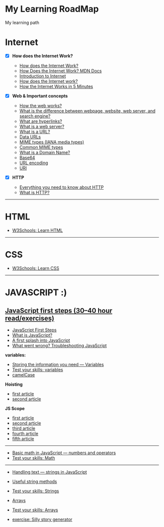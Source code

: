 # My Learning RoadMap
My learning path


# Internet

- [x] **How does the Internet Work?**
    - [How does the Internet Work?](https://cs.fyi/guide/how-does-internet-work)
    - [How Does the Internet Work? MDN Docs](https://developer.mozilla.org/en-US/docs/Learn/Common_questions/How_does_the_Internet_work)
    - [Introduction to Internet](https://roadmap.sh/guides/what-is-internet)
    - [How does the Internet work?](https://www.youtube.com/watch?v=TNQsmPf24go)
    - [How the Internet Works in 5 Minutes](https://www.youtube.com/watch?v=7_LPdttKXPc)

- [x] **Web & Important concepts**
  - [How the web works?](https://developer.mozilla.org/en-US/docs/Learn/Getting_started_with_the_web/How_the_Web_works)
  - [What is the difference between webpage, website, web server, and search engine?](https://developer.mozilla.org/en-US/docs/Learn/Common_questions/Web_mechanics/Pages_sites_servers_and_search_engines)
  - [What are hyperlinks?](https://developer.mozilla.org/en-US/docs/Learn/Common_questions/Web_mechanics/What_are_hyperlinks)
  - [What is a web server?](https://developer.mozilla.org/en-US/docs/Learn/Common_questions/Web_mechanics/What_is_a_web_server)
  - [What is a URL?](https://developer.mozilla.org/en-US/docs/Learn/Common_questions/Web_mechanics/What_is_a_URL)
  - [Data URLs](https://developer.mozilla.org/en-US/docs/Web/HTTP/Basics_of_HTTP/Data_URLs)
  - [MIME types (IANA media types)](https://developer.mozilla.org/en-US/docs/Web/HTTP/Basics_of_HTTP/MIME_types)
  - [Common MIME types](https://developer.mozilla.org/en-US/docs/Web/HTTP/Basics_of_HTTP/MIME_types/Common_types)
  - [What is a Domain Name?](https://developer.mozilla.org/en-US/docs/Learn/Common_questions/Web_mechanics/What_is_a_domain_name)
  - [Base64](https://developer.mozilla.org/en-US/docs/Glossary/Base64)
  - [URL encoding](https://en.wikipedia.org/wiki/Percent-encoding)
  - [URI](https://developer.mozilla.org/en-US/docs/Glossary/URI)

- [x] **HTTP**
  - [Everything you need to know about HTTP](https://cs.fyi/guide/http-in-depth)
  - [What is HTTP?](https://www.cloudflare.com/en-gb/learning/ddos/glossary/hypertext-transfer-protocol-http/)


***  
# HTML
  - [W3Schools: Learn HTML](https://www.w3schools.com/html/default.asp)

***
# CSS
  - [W3Schools: Learn CSS](https://www.w3schools.com/css/)

***
# JAVASCRIPT :)

## [**JavaScript first steps (30–40 hour read/exercises)**](https://developer.mozilla.org/en-US/docs/Learn/JavaScript/First_steps)
  - [JavaScript First Steps](https://developer.mozilla.org/en-US/docs/Learn/JavaScript/First_steps)
  - [What is JavaScript?](https://developer.mozilla.org/en-US/docs/Learn/JavaScript/First_steps/What_is_JavaScript)
  - [A first splash into JavaScript](https://developer.mozilla.org/en-US/docs/Learn/JavaScript/First_steps/A_first_splash)
  - [What went wrong? Troubleshooting JavaScript](https://developer.mozilla.org/en-US/docs/Learn/JavaScript/First_steps/What_went_wrong)

  **variables:**
  - [Storing the information you need — Variables](https://developer.mozilla.org/en-US/docs/Learn/JavaScript/First_steps/Variables)
  - [Test your skills: variables](https://developer.mozilla.org/en-US/docs/Learn/JavaScript/First_steps/Test_your_skills:_variables)
  - [camelCase](https://developer.mozilla.org/en-US/docs/Glossary/Camel_case)
  

  **Hoisting**
  - [first article](https://www.freecodecamp.org/news/what-is-hoisting-in-javascript/)
  - [second article](https://www.programiz.com/javascript/hoisting)

  **JS Scope**
  - [first article](https://www.w3schools.com/js/js_scope.asp)
  - [second article](https://www.programiz.com/javascript/variable-scope)
  - [third article](https://blog.webdevsimplified.com/2022-10/js-scoping/)
  - [fourth article](https://developer.mozilla.org/en-US/docs/Glossary/Scope)
  - [fifth article](https://developer.mozilla.org/en-US/docs/Glossary/Scope)

---
  - [Basic math in JavaScript — numbers and operators](https://developer.mozilla.org/en-US/docs/Learn/JavaScript/First_steps/Math)
  - [Test your skills: Math](https://developer.mozilla.org/en-US/docs/Learn/JavaScript/First_steps/Test_your_skills:_Math)
  
---
  - [Handling text — strings in JavaScript](https://developer.mozilla.org/en-US/docs/Learn/JavaScript/First_steps/Strings)

  - [Useful string methods](https://developer.mozilla.org/en-US/docs/Learn/JavaScript/First_steps/Useful_string_methods#strings_as_objects)
  - [Test your skills: Strings](https://developer.mozilla.org/en-US/docs/Learn/JavaScript/First_steps/Test_your_skills:_Strings)
  - [Arrays](https://developer.mozilla.org/en-US/docs/Learn/JavaScript/First_steps/Arrays)
  - [Test your skills: Arrays](https://developer.mozilla.org/en-US/docs/Learn/JavaScript/First_steps/Test_your_skills:_Arrays)
  - [exercise: Silly story generator](https://developer.mozilla.org/en-US/docs/Learn/JavaScript/First_steps/Silly_story_generator)





